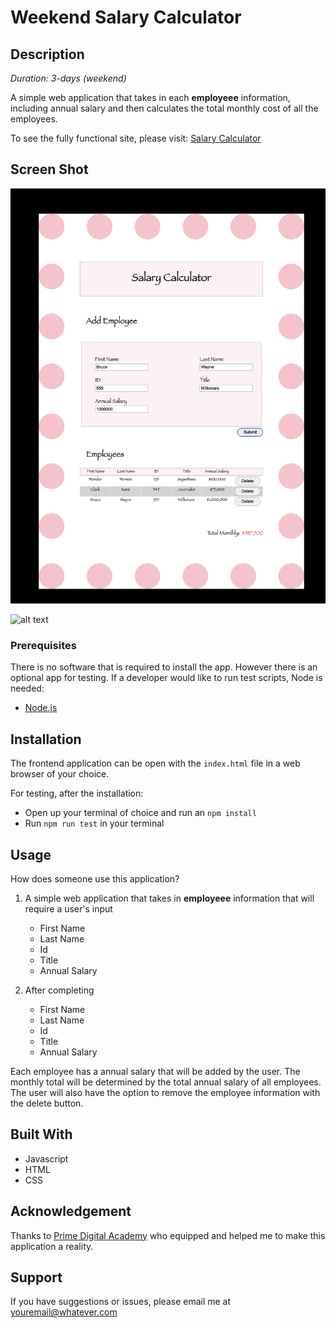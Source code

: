 # Weekend Salary Calculator

## Description

_Duration: 3-days (weekend)_

A simple web application that takes in each **employeee** information, including annual salary and then calculates the total monthly cost of all the employees.

To see the fully functional site, please visit: [Salary Calculator](https://susie-d.github.io/weekend-salary-calculator/)

## Screen Shot

![alt text](image.png)

![alt text](image-1.png)

### Prerequisites

There is no software that is required to install the app. However there is an optional app for testing. If a developer would like to run test scripts, Node is needed:

- [Node.js](https://nodejs.org/en/)

## Installation

The frontend application can be open with the `index.html` file in a web browser of your choice.

For testing, after the installation:

- Open up your terminal of choice and run an `npm install`
- Run `npm run test` in your terminal

## Usage

How does someone use this application?

1. A simple web application that takes in **employeee** information that will require a user's input
    - First Name
    - Last Name
    - Id
    - Title
    - Annual Salary

1. After completing 
    - First Name
    - Last Name
    - Id
    - Title
    - Annual Salary




Each employee has a annual salary that will be added by the user. The monthly total will be determined by the total annual salary of all employees. The user will also have the option to remove the employee information with the delete button.

## Built With

- Javascript
- HTML
- CSS

## Acknowledgement

Thanks to [Prime Digital Academy](www.primeacademy.io) who equipped and helped me to make this application a reality.

## Support

If you have suggestions or issues, please email me at [youremail@whatever.com](www.google.com)
